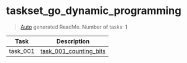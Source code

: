 # taskset_go_dynamic_programming

> [Auto](https://github.com/codeaprendiz/learn_fullstack/blob/main/home/php/intermediate/taskset_intermediate_php/task_004_createGlobalMarkdownTable/generate-readme.php) generated ReadMe. Number of tasks: 1

| Task     | Description                                                                     |
|----------|---------------------------------------------------------------------------------|
| task_001 | [task_001_counting_bits](taskset_go_dynamic_programming/task_001_counting_bits) |
